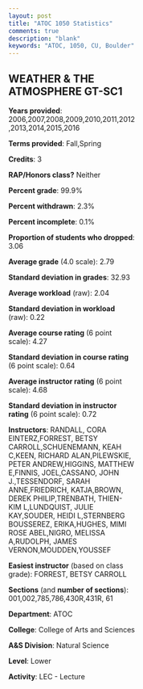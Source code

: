 ```yaml
---
layout: post
title: "ATOC 1050 Statistics"
comments: true
description: "blank"
keywords: "ATOC, 1050, CU, Boulder"
--- 
```

<head>
<script src="https://ajax.googleapis.com/ajax/libs/jquery/2.1.3/jquery.min.js"></script>
<script src="https://dl.dropboxusercontent.com/s/pc42nxpaw1ea4o9/highcharts.js?dl=0"></script>
<!-- <script src="../assets/js/highcharts.js"></script> -->
<style type="text/css">@font-face {
	font-family: "Bebas Neue";
	src: url(https://www.filehosting.org/file/details/544349/BebasNeue%20Regular.otf) format("opentype");
	}
	h1.Bebas { 
		font-family: "Bebas Neue", Verdana, Tahoma;
	}
</style>
</head>
<body>
	<div id="container" style="float: right; width: 45%; height: 88%; margin-left: 2.5%; margin-right: 2.5%;"></div>
	<script language="JavaScript">
		$(document).ready(function() {
		var chart = {type: 'column'};
		var title = {text: 'Grade Distribution'};
		var xAxis = {categories: ['A','B','C','D','F'],crosshair: true};
		var yAxis = {min: 0,title: {text: 'Percentage'}};
		var tooltip = {headerFormat: '<center><b><span style="font-size:20px">{point.key}</span></b></center>',
		               pointFormat: '<td style="padding:0"><b>{point.y:.1f}%</b></td>',
		               footerFormat: '</table>',shared: true,useHTML: true};
		var plotOptions = {column: {pointPadding: 0.0,borderWidth: 0}};  
		var credits = {enabled: false};var series= [{name: 'Percent',data: [23.15,39.15,26.19,7.57,3.94,]}];
		var json = {};
		json.chart = chart;
		json.title = title;
		json.tooltip = tooltip;
		json.xAxis = xAxis;
		json.yAxis = yAxis;  
		json.series = series;
		json.plotOptions = plotOptions;  
		json.credits = credits;
		$('#container').highcharts(json);
	});
	</script>
</body>
			   
## WEATHER & THE ATMOSPHERE GT-SC1

**Years provided**: 2006,2007,2008,2009,2010,2011,2012,2013,2014,2015,2016

**Terms provided**: Fall,Spring

**Credits**: 3

**RAP/Honors class?** Neither

**Percent grade**: 99.9%

**Percent withdrawn**: 2.3%

**Percent incomplete**: 0.1%

**Proportion of students who dropped**: 3.06

**Average grade** (4.0 scale): 2.79

**Standard deviation in grades**: 32.93

**Average workload** (raw): 2.04

**Standard deviation in workload** (raw): 0.22

**Average course rating** (6 point scale): 4.27

**Standard deviation in course rating** (6 point scale): 0.64

**Average instructor rating** (6 point scale): 4.68

**Standard deviation in instructor rating** (6 point scale): 0.72

**Instructors**: RANDALL, CORA EINTERZ,FORREST, BETSY CARROLL,SCHUENEMANN, KEAH C,KEEN, RICHARD ALAN,PILEWSKIE, PETER ANDREW,HIGGINS, MATTHEW E,FINNIS, JOEL,CASSANO, JOHN J.,TESSENDORF, SARAH ANNE,FRIEDRICH, KATJA,BROWN, DEREK PHILIP,TRENBATH, THIEN-KIM L,LUNDQUIST, JULIE KAY,SOUDER, HEIDI L,STERNBERG BOUSSEREZ, ERIKA,HUGHES, MIMI ROSE ABEL,NIGRO, MELISSA A,RUDOLPH, JAMES VERNON,MOUDDEN,YOUSSEF

**Easiest instructor** (based on class grade): FORREST, BETSY CARROLL

**Sections** (and **number of sections**): 001,002,785,786,430R,431R, 61

**Department**: ATOC

**College**: College of Arts and Sciences

**A&S Division**: Natural Science

**Level**: Lower

**Activity**: LEC - Lecture